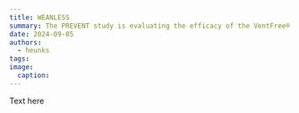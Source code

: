 ```yaml
---
title: WEANLESS
summary: The PREVENT study is evaluating the efficacy of the VentFree® Respiratory Muscle Stimulator to assist critically ill patients in coming off of a ventilator
date: 2024-09-05
authors:
  - heunks
tags:
image:
  caption:
---
```


Text here